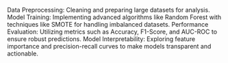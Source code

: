 Data Preprocessing: Cleaning and preparing large datasets for analysis.
Model Training: Implementing advanced algorithms like Random Forest with techniques like SMOTE for handling imbalanced datasets.
Performance Evaluation: Utilizing metrics such as Accuracy, F1-Score, and AUC-ROC to ensure robust predictions.
Model Interpretability: Exploring feature importance and precision-recall curves to make models transparent and actionable.

